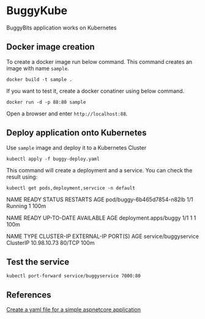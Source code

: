 # BuggyKube
BuggyBits application works on Kubernetes

## Docker image creation

To create a docker image run below command.
This command creates an image with name `sample`.

`docker build -t sample .`

If you want to test it, create a docker conatiner using below command.

`docker run -d -p 88:80 sample`

Open a browser and enter `http://localhost:88`.

## Deploy application onto Kubernetes

Use `sample` image and deploy it to a Kubernetes Cluster

`kubectl apply -f buggy-deploy.yaml`

This command will create a deployment and a service.
You can check the result using:

`kubectl get pods,deployment,servcice -n default`

NAME                                    READY   STATUS    RESTARTS   AGE
pod/buggy-6b465d7854-n82lb              1/1     Running   1          100m

NAME                               READY   UP-TO-DATE   AVAILABLE   AGE
deployment.apps/buggy              1/1     1            1           100m

NAME                            TYPE           CLUSTER-IP       EXTERNAL-IP   PORT(S)          AGE
service/buggyservice            ClusterIP      10.98.10.73      <none>        80/TCP           100m

## Test the service 

`kubectl port-forward service/buggyservice 7000:80`

## References

[Create a yaml file for a simple aspnetcore application](https://docs.docker.com/engine/examples/dotnetcore/)
